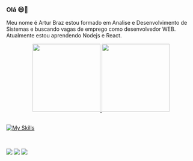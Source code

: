 ### Olá 😄👋
 Meu nome é Artur Braz estou formado em Analise e Desenvolvimento de Sistemas e buscando vagas de emprego como desenvolvedor WEB.
 <br>
 Atualmente estou aprendendo Nodejs e React.
<!--
**ArturBraz/ArturBraz** is a ✨ _special_ ✨ repository because its `README.md` (this file) appears on your GitHub profile.

Here are some ideas to get you started:

- 🔭 I’m currently working on ...
- 🌱 I’m currently learning ...
- 👯 I’m looking to collaborate on ...
- 🤔 I’m looking for help with ...
- 💬 Ask me about ...
- 📫 How to reach me: ...
- 😄 Pronouns: ...
- ⚡ Fun fact: ...
-->

<div align="center">
  <a href="https://github.com/ArturBraz">
  <img height="180em" src="https://github-readme-stats.vercel.app/api?username=ArturBraz&show_icons=true&theme=dark&include_all_commits=true&count_private=true"/>
  <img height="180em" src="https://github-readme-stats.vercel.app/api/top-langs/?username=ArturBraz&layout=compact&langs_count=7&theme=dark"/>
</div>
<div style="display: inline_block"><br>

  [![My Skills](https://skillicons.dev/icons?i=html,css,js,ts,react,tailwind,styledcomponents,postgres,mysql,sqlite,nodejs,docker)](https://skillicons.dev)
 
</div>
  
  ##
 
<div> 
 <div> <br>
  <a href = "mailto:documentos.braz@gmail.com"><img src="https://img.shields.io/badge/-Gmail-%23333?style=for-the-badge&logo=gmail&logoColor=white" target="_blank"></a>
  <a href="https://www.linkedin.com/in/artur-braz-a4631424b/" target="_blank"><img src="https://img.shields.io/badge/-LinkedIn-%230077B5?style=for-the-badge&logo=linkedin&logoColor=white" target="_blank"></a>
  <a href="https://br.pinterest.com/documentosbraz/_saved/" target="_blank"><img src="https://img.shields.io/badge/Pinterest-%23E60023.svg?&style=for-the-badge&logo=Pinterest&logoColor=white" target="_blank"></a>

</div>
 	
